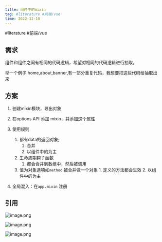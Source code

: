```yaml
---
title: 组件中的mixin
tag: #literature #前端/vue  
time: 2022-12-18 
---
```

#literature #前端/vue  
## 需求

 组件和组件之间有相同的代码逻辑，希望对相同的代码逻辑进行抽取。

举一个例子
home,about,banner,有一部分重复代码，我想要把这些代码给抽取出来


## 方案

1. 创建mixin模块，导出对象
2. 在options API 添加 mixin，并添加这个属性
3. 使用规则
	1. 都有data的返回对象;
		1. 合并
		2. 以组件中的为主
	2. 生命周期钩子函数
		1. 都会合并到数组中，然后被调用
	3. 值为对象选项如`method` 被合并做一个对象
			1. 定义的方法都会生效
			2. 以组件中的为主


4. 全局混入：在`app.mixin` 注册

## 引用

![image.png](https://finzulpic.oss-cn-hangzhou.aliyuncs.com/20221218214917.png)

![image.png](https://finzulpic.oss-cn-hangzhou.aliyuncs.com/20221218214934.png)


![image.png](https://finzulpic.oss-cn-hangzhou.aliyuncs.com/20221218214950.png)



